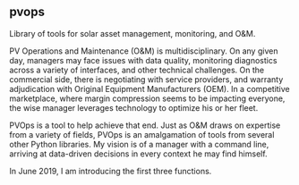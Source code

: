 ## pvops
Library of tools for solar asset management, monitoring, and O&amp;M.

PV Operations and Maintenance (O&M) is multidisciplinary. On any given day, managers may face issues with data quality, monitoring diagnostics across a variety of interfaces, and other technical challenges. On the commercial side, there is negotiating with service providers, and warranty adjudication with Original Equipment Manufacturers (OEM). In a competitive marketplace, where margin compression seems to be impacting everyone, the wise manager leverages technology to optimize his or her fleet.

PVOps is a tool to help achieve that end. Just as O&M draws on expertise from a variety of fields, PVOps is an amalgamation of tools from several other Python libraries. My vision is of a manager with a command line, arriving at data-driven decisions in every context he may find himself.

In June 2019, I am introducing the first three functions.
